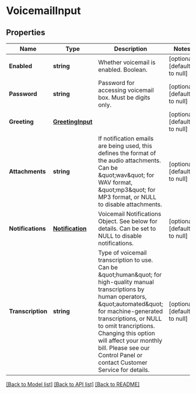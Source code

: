 # VoicemailInput

## Properties
Name | Type | Description | Notes
------------ | ------------- | ------------- | -------------
**Enabled** | **string** | Whether voicemail is enabled. Boolean. | [optional] [default to null]
**Password** | **string** | Password for accessing voicemail box. Must be digits only. | [optional] [default to null]
**Greeting** | [**GreetingInput**](GreetingInput.md) |  | [optional] [default to null]
**Attachments** | **string** | If notification emails are being used, this defines the format of the audio attachments. Can be \&quot;wav\&quot; for WAV format, \&quot;mp3\&quot; for MP3 format, or NULL to disable attachments. | [optional] [default to null]
**Notifications** | [**Notification**](Notification.md) | Voicemail Notifications Object. See below for details. Can be set to NULL to disable notifications. | [optional] [default to null]
**Transcription** | **string** | Type of voicemail transcription to use. Can be \&quot;human\&quot; for high-quality manual transcriptions by human operators, \&quot;automated\&quot; for machine-generated transcriptions, or NULL to omit trancriptions. Changing this option will affect your monthly bill. Please see our Control Panel or contact Customer Service for details. | [optional] [default to null]

[[Back to Model list]](../README.md#documentation-for-models) [[Back to API list]](../README.md#documentation-for-api-endpoints) [[Back to README]](../README.md)


